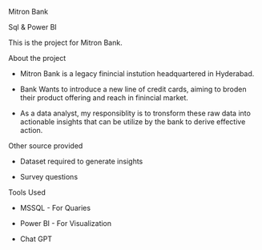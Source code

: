 Mitron Bank

Sql & Power BI

This is the project for Mitron Bank.

About the project

* Mitron Bank is a legacy finincial instution headquartered in Hyderabad.
  
* Bank Wants to introduce a new line of credit cards, aiming to broden their
  product offering and reach in finincial market.
  
* As a data analyst, my responsiblity is to tronsform these raw data into
  actionable insights that can be utilize by the bank to derive effective action.

Other source provided

* Dataset required to generate insights
  
* Survey questions

Tools Used
*  MSSQL - For Quaries

*  Power BI - For Visualization

*  Chat GPT 
  

